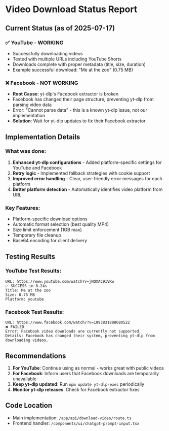 # Video Download Status Report

## Current Status (as of 2025-07-17)

### ✅ YouTube - WORKING
- Successfully downloading videos
- Tested with multiple URLs including YouTube Shorts
- Downloads complete with proper metadata (title, size, duration)
- Example successful download: "Me at the zoo" (0.75 MB)

### ❌ Facebook - NOT WORKING
- **Root Cause**: yt-dlp's Facebook extractor is broken
- Facebook has changed their page structure, preventing yt-dlp from parsing video data
- Error: "Cannot parse data" - this is a known yt-dlp issue, not our implementation
- **Solution**: Wait for yt-dlp updates to fix their Facebook extractor

## Implementation Details

### What was done:
1. **Enhanced yt-dlp configurations** - Added platform-specific settings for YouTube and Facebook
2. **Retry logic** - Implemented fallback strategies with cookie support
3. **Improved error handling** - Clear, user-friendly error messages for each platform
4. **Better platform detection** - Automatically identifies video platform from URL

### Key Features:
- Platform-specific download options
- Automatic format selection (best quality MP4)
- Size limit enforcement (1GB max)
- Temporary file cleanup
- Base64 encoding for client delivery

## Testing Results

### YouTube Test Results:
```
URL: https://www.youtube.com/watch?v=jNQXAC9IVRw
✅ SUCCESS in 8.24s
Title: Me at the zoo
Size: 0.75 MB
Platform: youtube
```

### Facebook Test Results:
```
URL: https://www.facebook.com/watch/?v=1093831888680522
❌ FAILED
Error: Facebook video downloads are currently not supported.
Details: Facebook has changed their system, preventing yt-dlp from downloading videos.
```

## Recommendations

1. **For YouTube**: Continue using as normal - works great with public videos
2. **For Facebook**: Inform users that Facebook downloads are temporarily unavailable
3. **Keep yt-dlp updated**: Run `npm update yt-dlp-exec` periodically
4. **Monitor yt-dlp releases**: Check for Facebook extractor fixes

## Code Location
- Main implementation: `/app/api/download-video/route.ts`
- Frontend handler: `/components/ui/chatgpt-prompt-input.tsx`